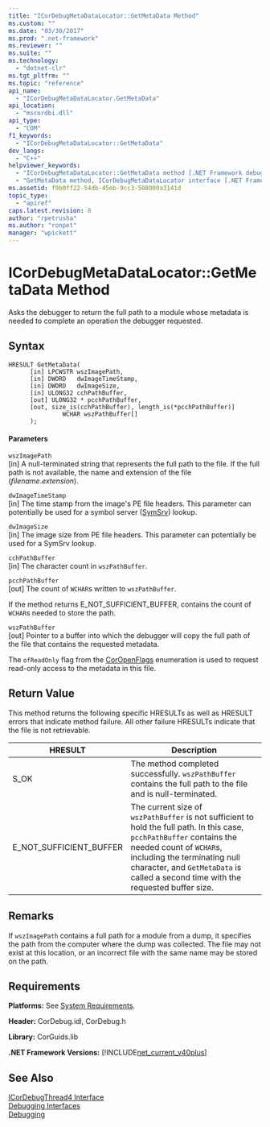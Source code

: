 ```yaml
---
title: "ICorDebugMetaDataLocator::GetMetaData Method"
ms.custom: ""
ms.date: "03/30/2017"
ms.prod: ".net-framework"
ms.reviewer: ""
ms.suite: ""
ms.technology: 
  - "dotnet-clr"
ms.tgt_pltfrm: ""
ms.topic: "reference"
api_name: 
  - "ICorDebugMetaDataLocator.GetMetaData"
api_location: 
  - "mscordbi.dll"
api_type: 
  - "COM"
f1_keywords: 
  - "ICorDebugMetaDataLocator::GetMetaData"
dev_langs: 
  - "C++"
helpviewer_keywords: 
  - "ICorDebugMetaDataLocator::GetMetaData method [.NET Framework debugging]"
  - "GetMetaData method, ICorDebugMetaDataLocator interface [.NET Framework debugging]"
ms.assetid: f9b0ff22-54db-45eb-9cc3-508000a3141d
topic_type: 
  - "apiref"
caps.latest.revision: 8
author: "rpetrusha"
ms.author: "ronpet"
manager: "wpickett"
---
```

# ICorDebugMetaDataLocator::GetMetaData Method
Asks the debugger to return the full path to a module whose metadata is needed to complete an operation the debugger requested.  
  
## Syntax  
  
```  
HRESULT GetMetaData(  
      [in] LPCWSTR wszImagePath,  
      [in] DWORD   dwImageTimeStamp,  
      [in] DWORD   dwImageSize,  
      [in] ULONG32 cchPathBuffer,  
      [out] ULONG32 * pcchPathBuffer,  
      [out, size_is(cchPathBuffer), length_is(*pcchPathBuffer)]  
               WCHAR wszPathBuffer[]  
      );  
```  
  
#### Parameters  
 `wszImagePath`  
 [in] A null-terminated string that represents the full path to the file. If the full path is not available, the name and extension of the file (*filename*.*extension*).  
  
 `dwImageTimeStamp`  
 [in] The time stamp from the image's PE file headers. This parameter can potentially be used for a symbol server ([SymSrv](http://msdn.microsoft.com/library/cc266470.aspx)) lookup.  
  
 `dwImageSize`  
 [in] The image size from PE file headers. This parameter can potentially be used for a SymSrv lookup.  
  
 `cchPathBuffer`  
 [in] The character count in `wszPathBuffer`.  
  
 `pcchPathBuffer`  
 [out] The count of `WCHAR`s written to `wszPathBuffer`.  
  
 If the method returns E_NOT_SUFFICIENT_BUFFER, contains the count of `WCHAR`s needed to store the path.  
  
 `wszPathBuffer`  
 [out] Pointer to a buffer into which the debugger will copy the full path of the file that contains the requested metadata.  
  
 The `ofReadOnly` flag from the [CorOpenFlags](../../../../docs/framework/unmanaged-api/metadata/coropenflags-enumeration.md) enumeration is used to request read-only access to the metadata in this file.  
  
## Return Value  
 This method returns the following specific HRESULTs as well as HRESULT errors that indicate method failure. All other failure HRESULTs indicate that the file is not retrievable.  
  
|HRESULT|Description|  
|-------------|-----------------|  
|S_OK|The method completed successfully. `wszPathBuffer` contains the full path to the file and is null-terminated.|  
|E_NOT_SUFFICIENT_BUFFER|The current size of `wszPathBuffer` is not sufficient to hold the full path. In this case, `pcchPathBuffer` contains the needed count of `WCHAR`s, including the terminating null character, and `GetMetaData` is called a second time with the requested buffer size.|  
  
## Remarks  
 If `wszImagePath` contains a full path for a module from a dump, it specifies the path from the computer where the dump was collected. The file may not exist at this location, or an incorrect file with the same name may be stored on the path.  
  
## Requirements  
 **Platforms:** See [System Requirements](../../../../docs/framework/get-started/system-requirements.md).  
  
 **Header:** CorDebug.idl, CorDebug.h  
  
 **Library:** CorGuids.lib  
  
 **.NET Framework Versions:** [!INCLUDE[net_current_v40plus](../../../../includes/net-current-v40plus-md.md)]  
  
## See Also  
 [ICorDebugThread4 Interface](../../../../docs/framework/unmanaged-api/debugging/icordebugthread4-interface.md)   
 [Debugging Interfaces](../../../../docs/framework/unmanaged-api/debugging/debugging-interfaces.md)   
 [Debugging](../../../../docs/framework/unmanaged-api/debugging/index.md)
